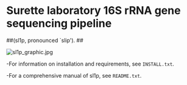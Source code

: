 # Surette laboratory 16S rRNA gene sequencing pipeline #
##(sl1p, pronounced `slip'). ##

![sl1p_graphic.jpg](https://bitbucket.org/repo/x8Ardxn/images/2793309766-sl1p_graphic.jpg)

-For information on installation and requirements, see `INSTALL.txt`.

-For a comprehensive manual of sl1p, see `README.txt`.